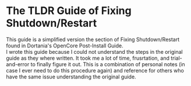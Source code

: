 # The TLDR Guide of Fixing Shutdown/Restart

This guide is a simplified version the section of Fixing Shutdown/Restart found in Dortania's OpenCore Post-Install Guide.  
I wrote this guide  because I could not understand the steps in the original guide as they where written. It took me a lot of time, frusrtation, and trial-and-error to finally figure it out. This is a combination of personal notes (in case I ever need to do this procedure again) and reference for others who have the same issue understanding the original guide.
